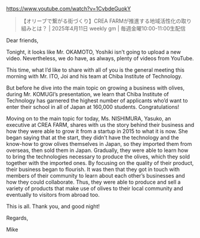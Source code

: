 https://www.youtube.com/watch?v=1CvbdeGuokY

>【オリーブで繋がる街づくり】CREA FARMが推進する地域活性化の取り組みとは？ | 2025年4月11日 weekly gm | 毎週金曜10:00-11:00生配信

Dear friends,

Tonight, it looks like Mr. OKAMOTO, Yoshiki isn’t going to upload a new video. Nevertheless, we do have, as always, plenty of videos from YouTube.

This time, what I’d like to share with all of you is the general meeting this morning with Mr. ITO, Joi and his team at Chiba Institute of Technology. 

But before he dive into the main topic on growing a business with olives, during Mr. KOMUGI’s presentation, we learn that Chiba Institute of Technology has garnered the highest number of applicants who’d want to enter their school in all of Japan at 160,000 students. Congratulations!

Moving on to the main topic for today, Ms. NISHIMURA, Yasuko, an executive at CREA FARM, shares with us the story behind their business and how they were able to grow it from a startup in 2015 to what it is now. She began saying that at the start, they didn’t have the technology and the know-how to grow olives themselves in Japan, so they imported them from overseas, then sold them in Japan. Gradually, they were able to learn how to bring the technologies necessary to produce the olives, which they sold together with the imported ones. By focusing on the quality of their product, their business began to flourish. It was then that they got in touch with members of their community to learn about each other’s businesses and how they could collaborate. Thus, they were able to produce and sell a variety of products that make use of olives to their local community and eventually to visitors from abroad too.

This is all. Thank you, and good night!

Regards,

Mike


